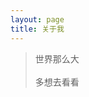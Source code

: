 ```yaml
---
layout: page
title: 关于我
---
```


<div>
    <blockquote>
      世界那么大<br><br> 多想去看看
  </blockquote>



</div>
